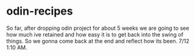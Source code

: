 # odin-recipes
So far, after dropping odin project for about 5 weeks we are going to see how much ive retained and how easy it is to get back into the swing of things.
So we gonna come back at the end and reflect how its been. 7/12 1:10 AM.
